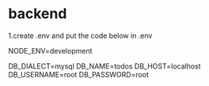 # backend
 
1.create .env and put the code below in .env

NODE_ENV=development

DB_DIALECT=mysql
DB_NAME=todos
DB_HOST=localhost
DB_USERNAME=root
DB_PASSWORD=root